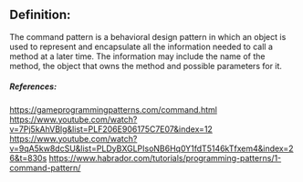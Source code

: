 
## Definition:
The command pattern is a behavioral design pattern in which an object is used to represent and encapsulate all the information needed to call a method at a later time. The information may include the name of the method, the object that owns the method and possible parameters for it. 

##### References: 
https://gameprogrammingpatterns.com/command.html
https://www.youtube.com/watch?v=7Pj5kAhVBlg&list=PLF206E906175C7E07&index=12
https://www.youtube.com/watch?v=9qA5kw8dcSU&list=PLDyBXGLPIsoNB6Hq0Y1fdT5146kTfxem4&index=26&t=830s
https://www.habrador.com/tutorials/programming-patterns/1-command-pattern/
